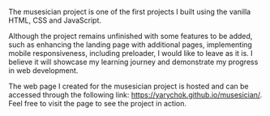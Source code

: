 The musesician project is one of the first projects I built using the vanilla HTML, CSS and JavaScript.

Although the project remains unfinished with some features to be added, such as enhancing the landing page with additional pages, implementing mobile responsiveness, including preloader, I would like to leave as it is.
I believe it will showcase my learning journey and demonstrate my progress in web development.

The web page I created for the musesician project is hosted and can be accessed through the following link: https://yarychok.github.io/musesician/. Feel free to visit the page to see the project in action.
